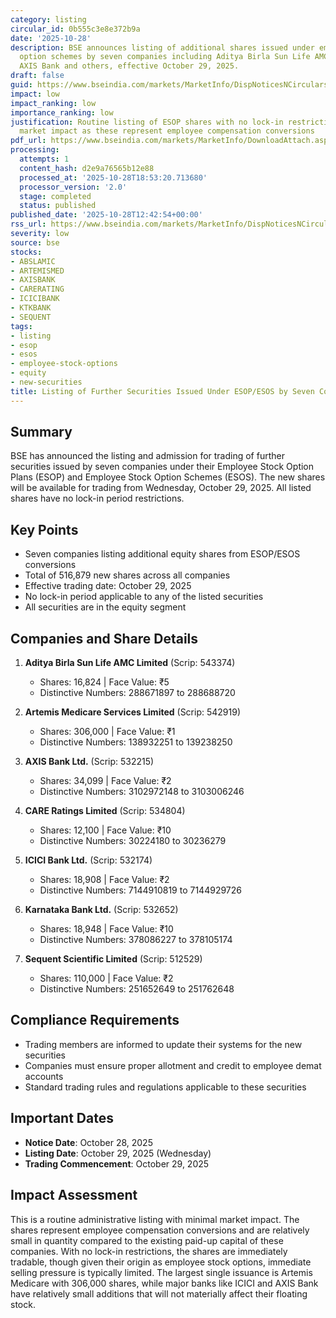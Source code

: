 ```yaml
---
category: listing
circular_id: 0b555c3e8e372b9a
date: '2025-10-28'
description: BSE announces listing of additional shares issued under employee stock
  option schemes by seven companies including Aditya Birla Sun Life AMC, ICICI Bank,
  AXIS Bank and others, effective October 29, 2025.
draft: false
guid: https://www.bseindia.com/markets/MarketInfo/DispNoticesNCirculars.aspx?Noticeid={E230ED5E-7E4A-48B8-A0F4-69BBE66F32C1}&noticeno=20251028-29&dt=10/28/2025&icount=29&totcount=64&flag=0
impact: low
impact_ranking: low
importance_ranking: low
justification: Routine listing of ESOP shares with no lock-in restrictions; minimal
  market impact as these represent employee compensation conversions
pdf_url: https://www.bseindia.com/markets/MarketInfo/DownloadAttach.aspx?id=20251028-29&attachedId=
processing:
  attempts: 1
  content_hash: d2e9a76565b12e88
  processed_at: '2025-10-28T18:53:20.713680'
  processor_version: '2.0'
  stage: completed
  status: published
published_date: '2025-10-28T12:42:54+00:00'
rss_url: https://www.bseindia.com/markets/MarketInfo/DispNoticesNCirculars.aspx?Noticeid={E230ED5E-7E4A-48B8-A0F4-69BBE66F32C1}&noticeno=20251028-29&dt=10/28/2025&icount=29&totcount=64&flag=0
severity: low
source: bse
stocks:
- ABSLAMIC
- ARTEMISMED
- AXISBANK
- CARERATING
- ICICIBANK
- KTKBANK
- SEQUENT
tags:
- listing
- esop
- esos
- employee-stock-options
- equity
- new-securities
title: Listing of Further Securities Issued Under ESOP/ESOS by Seven Companies
---
```


## Summary

BSE has announced the listing and admission for trading of further securities issued by seven companies under their Employee Stock Option Plans (ESOP) and Employee Stock Option Schemes (ESOS). The new shares will be available for trading from Wednesday, October 29, 2025. All listed shares have no lock-in period restrictions.

## Key Points

- Seven companies listing additional equity shares from ESOP/ESOS conversions
- Total of 516,879 new shares across all companies
- Effective trading date: October 29, 2025
- No lock-in period applicable to any of the listed securities
- All securities are in the equity segment

## Companies and Share Details

1. **Aditya Birla Sun Life AMC Limited** (Scrip: 543374)
   - Shares: 16,824 | Face Value: ₹5
   - Distinctive Numbers: 288671897 to 288688720

2. **Artemis Medicare Services Limited** (Scrip: 542919)
   - Shares: 306,000 | Face Value: ₹1
   - Distinctive Numbers: 138932251 to 139238250

3. **AXIS Bank Ltd.** (Scrip: 532215)
   - Shares: 34,099 | Face Value: ₹2
   - Distinctive Numbers: 3102972148 to 3103006246

4. **CARE Ratings Limited** (Scrip: 534804)
   - Shares: 12,100 | Face Value: ₹10
   - Distinctive Numbers: 30224180 to 30236279

5. **ICICI Bank Ltd.** (Scrip: 532174)
   - Shares: 18,908 | Face Value: ₹2
   - Distinctive Numbers: 7144910819 to 7144929726

6. **Karnataka Bank Ltd.** (Scrip: 532652)
   - Shares: 18,948 | Face Value: ₹10
   - Distinctive Numbers: 378086227 to 378105174

7. **Sequent Scientific Limited** (Scrip: 512529)
   - Shares: 110,000 | Face Value: ₹2
   - Distinctive Numbers: 251652649 to 251762648

## Compliance Requirements

- Trading members are informed to update their systems for the new securities
- Companies must ensure proper allotment and credit to employee demat accounts
- Standard trading rules and regulations applicable to these securities

## Important Dates

- **Notice Date**: October 28, 2025
- **Listing Date**: October 29, 2025 (Wednesday)
- **Trading Commencement**: October 29, 2025

## Impact Assessment

This is a routine administrative listing with minimal market impact. The shares represent employee compensation conversions and are relatively small in quantity compared to the existing paid-up capital of these companies. With no lock-in restrictions, the shares are immediately tradable, though given their origin as employee stock options, immediate selling pressure is typically limited. The largest single issuance is Artemis Medicare with 306,000 shares, while major banks like ICICI and AXIS Bank have relatively small additions that will not materially affect their floating stock.